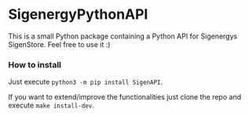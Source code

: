 # SigenergyPythonAPI

This is a small Python package containing a Python API for Sigenergys SigenStore.
Feel free to use it :)

### How to install
Just execute `python3 -m pip install SigenAPI`.

If you want to extend/improve the functionalities just clone the repo and execute `make install-dev`.
